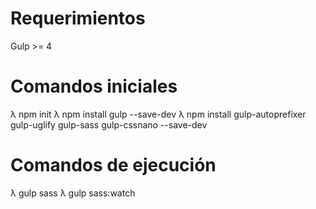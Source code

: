 # Requerimientos
Gulp >= 4

# Comandos iniciales
λ npm init
λ npm install gulp --save-dev
λ npm install gulp-autoprefixer gulp-uglify gulp-sass gulp-cssnano --save-dev

# Comandos de ejecución
λ gulp sass 
λ gulp sass:watch